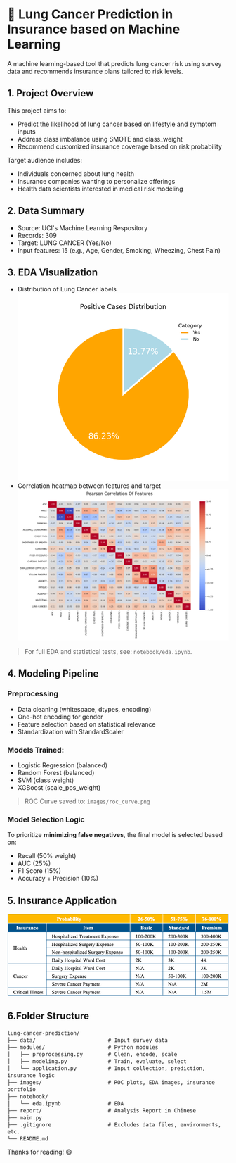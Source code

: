 # 🤖️ Lung Cancer Prediction in Insurance based on Machine Learning 

A machine learning-based tool that predicts lung cancer risk using survey data and recommends insurance plans tailored to risk levels.

## 1. Project Overview
This project aims to:
- Predict the likelihood of lung cancer based on lifestyle and symptom inputs
- Address class imbalance using SMOTE and class_weight
- Recommend customized insurance coverage based on risk probability

Target audience includes:
- Individuals concerned about lung health
- Insurance companies wanting to personalize offerings
- Health data scientists interested in medical risk modeling

## 2. Data Summary

- Source: UCI's Machine Learning Respository
- Records: 309
- Target: LUNG CANCER (Yes/No)
- Input features: 15 (e.g., Age, Gender, Smoking, Wheezing, Chest Pain)

## 3. EDA Visualization
- Distribution of Lung Cancer labels
![Distribution of Lung Cancer labels](images/positive_cases_distribution.png)
- Correlation heatmap between features and target
![Correlation](images/correlation_heatmap.png)
> For full EDA and statistical tests, see: `notebook/eda.ipynb`.

## 4. Modeling Pipeline
### Preprocessing
- Data cleaning (whitespace, dtypes, encoding)
- One-hot encoding for gender
- Feature selection based on statistical relevance
- Standardization with StandardScaler

### Models Trained: 
- Logistic Regression (balanced)
- Random Forest (balanced)
- SVM (class weight)
- XGBoost (scale_pos_weight)
> ROC Curve saved to: `images/roc_curve.png`

### Model Selection Logic
To prioritize **minimizing false negatives**, the final model is selected based on:
- Recall (50% weight)
- AUC (25%)
- F1 Score (15%)
- Accuracy + Precision (10%)

## 5. Insurance Application
![Insurance Plans](images/application.png)

## 6.Folder Structure
```
lung-cancer-prediction/
├── data/                       # Input survey data
├── modules/                    # Python modules
│   ├── preprocessing.py        # Clean, encode, scale
│   ├── modeling.py             # Train, evaluate, select 
│   └── application.py          # Input collection, prediction, insurance logic
├── images/                     # ROC plots, EDA images, insurance portfolio
├── notebook/
│   └── eda.ipynb               # EDA
├── report/                     # Analysis Report in Chinese
├── main.py
├── .gitignore                  # Excludes data files, environments, etc.
└── README.md
```

Thanks for reading! 😄
